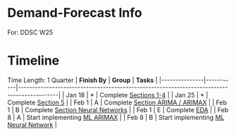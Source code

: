 # Demand-Forecast Info
For: DDSC W25

# Timeline
Time Length: 1 Quarter
| **Finish By** | **Group** | **Tasks**                                                                                  |
|---------------|-----------|--------------------------------------------------------------------------------------------|
| Jan 18        | *         | Complete [Sections 1-4](/info/README.md)                                                   |
| Jan 25        | *         | Complete [Section 5](/info/README.md)                                                      |
| Feb 1         | A         | Complete [Section ARIMA / ARIMAX](/info/model/README.md)                                   |
| Feb 1         | B         | Complete [Section Neural Networks](/info/model/README.md)                                  |
| Feb 1         | E         | Complete [EDA](/info/README.md)                                                            |
| Feb 8         | A         | Start implementing [ML ARIMAX](/info/README.md)                                            |
| Feb 8         | B         | Start implementing [ML Neural Network](/info/README.md)                                    |

